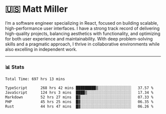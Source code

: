 # 🇺🇸 Matt Miller

I’m a software engineer specializing in React, focused on building scalable, high-performance user interfaces. I have a strong track record of delivering high-quality projects, balancing aesthetics with functionality, and optimizing for both user experience and maintainability. With deep problem-solving skills and a pragmatic approach, I thrive in collaborative environments while also excelling in independent work.

---
### 📊 Stats
<!--START_SECTION:waka-->

```txt
Total Time: 697 hrs 13 mins

TypeScript      268 hrs 42 mins █████████▒░░░░░░░░░░░░░░░   37.57 %
JavaScript      124 hrs 3 mins  ████▒░░░░░░░░░░░░░░░░░░░░   17.34 %
Markdown        52 hrs 27 mins  █▓░░░░░░░░░░░░░░░░░░░░░░░   07.33 %
PHP             45 hrs 25 mins  █▓░░░░░░░░░░░░░░░░░░░░░░░   06.35 %
Rust            44 hrs 47 mins  █▓░░░░░░░░░░░░░░░░░░░░░░░   06.26 %
```

<!--END_SECTION:waka-->
<!--![thesandybridge stats-overview](https://raw.githubusercontent.com/thesandybridge/github-stats/master/generated/languages.svg#gh-dark-mode-only)-->
<!--![thesandybridge github-trophies](https://github-profile-trophy.vercel.app/?username=thesandybridge&theme=tokyonight&no-bg=true&no-frame=true)-->
